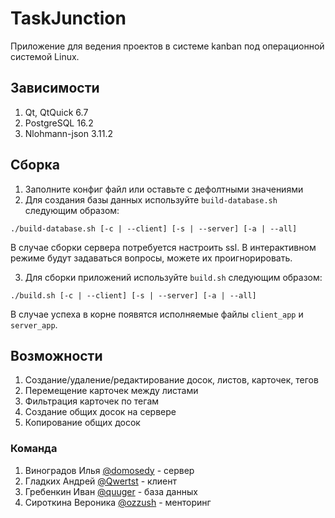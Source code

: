 # TaskJunction
Приложение для ведения проектов в системе kanban под операционной системой Linux. 

## Зависимости

1. Qt, QtQuick 6.7
2. PostgreSQL 16.2
3. Nlohmann-json 3.11.2

## Сборка

1. Заполните конфиг файл или оставьте с дефолтными значениями
2. Для создания базы данных используйте `build-database.sh` следующим образом:
```
./build-database.sh [-c | --client] [-s | --server] [-a | --all]
``` 
В случае сборки сервера потребуется настроить ssl. В интерактивном режиме будут задаваться вопросы, можете их проигнорировать.

3. Для сборки приложений используйте `build.sh` следующим образом:
```
./build.sh [-c | --client] [-s | --server] [-a | --all]
```
В случае успеха в корне появятся исполняемые файлы `client_app` и `server_app`.

## Возможности
1. Создание/удаление/редактирование досок, листов, карточек, тегов
2. Перемещение карточек между листами
3. Фильтрация карточек по тегам
4. Создание общих досок на сервере
5. Копирование общих досок

### Команда
1. Виноградов Илья [@domosedy](https://github.com/domosedy) - сервер
2. Гладких Андрей [@Qwertst](https://github.com/Qwertst) - клиент
3. Гребенкин Иван [@quuger](https://github.com/quuger) - база данных
4. Сироткина Вероника [@ozzush](https://github.com/ozzush) - менторинг
